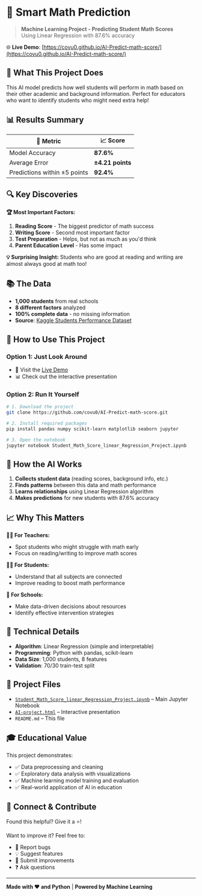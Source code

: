 # 🤖 Smart Math Prediction

> **Machine Learning Project - Predicting Student Math Scores**  
> Using Linear Regression with 87.6% accuracy

🌐 **Live Demo**: [https://covu0.github.io/AI-Predict-math-score/](https://covu0.github.io/AI-Predict-math-score/)

## 🎯 What This Project Does

This AI model predicts how well students will perform in math based on their other academic and background information. Perfect for educators who want to identify students who might need extra help!

## 📊 Results Summary

| 🎯 **Metric** | 📈 **Score** |
|---------------|--------------|
| Model Accuracy | **87.6%** |
| Average Error | **±4.21 points** |
| Predictions within ±5 points | **92.4%** |

## 🔍 Key Discoveries

**🏆 Most Important Factors:**
1. **Reading Score** - The biggest predictor of math success
2. **Writing Score** - Second most important factor  
3. **Test Preparation** - Helps, but not as much as you'd think
4. **Parent Education Level** - Has some impact

**💡 Surprising Insight:** Students who are good at reading and writing are almost always good at math too!

## 📚 The Data

- **1,000 students** from real schools
- **8 different factors** analyzed
- **100% complete data** - no missing information
- **Source**: [Kaggle Students Performance Dataset](https://www.kaggle.com/datasets/spscientist/students-performance-in-exams)

## 🚀 How to Use This Project

### Option 1: Just Look Around
- 📱 Visit the [Live Demo](https://covu0.github.io/AI-Predict-math-score/)
- 📊 Check out the interactive presentation

### Option 2: Run It Yourself
```bash
# 1. Download the project
git clone https://github.com/covu0/AI-Predict-math-score.git

# 2. Install required packages
pip install pandas numpy scikit-learn matplotlib seaborn jupyter

# 3. Open the notebook
jupyter notebook Student_Math_Score_linear_Regression_Project.ipynb
```

## 🧠 How the AI Works

1. **Collects student data** (reading scores, background info, etc.)
2. **Finds patterns** between this data and math performance
3. **Learns relationships** using Linear Regression algorithm
4. **Makes predictions** for new students with 87.6% accuracy

## 📈 Why This Matters

**👩‍🏫 For Teachers:**
- Spot students who might struggle with math early
- Focus on reading/writing to improve math scores

**👨‍🎓 For Students:**
- Understand that all subjects are connected
- Improve reading to boost math performance

**🏫 For Schools:**
- Make data-driven decisions about resources
- Identify effective intervention strategies

## 🔧 Technical Details

- **Algorithm**: Linear Regression (simple and interpretable)
- **Programming**: Python with pandas, scikit-learn
- **Data Size**: 1,000 students, 8 features
- **Validation**: 70/30 train-test split

## 📁 Project Files

- [`Student_Math_Score_linear_Regression_Project.ipynb`](./Student_Math_Score_linear_Regression_Project.ipynb) – Main Jupyter Notebook  
- [`AI-project.html`](https://covu0.github.io/AI-Predict-math-score/) – Interactive presentation  
- `README.md` – This file

## 🎓 Educational Value

This project demonstrates:
- ✅ Data preprocessing and cleaning
- ✅ Exploratory data analysis with visualizations
- ✅ Machine learning model training and evaluation
- ✅ Real-world application of AI in education

## 🤝 Connect & Contribute

Found this helpful? Give it a ⭐!

Want to improve it? Feel free to:
- 🐛 Report bugs
- 💡 Suggest features  
- 🔧 Submit improvements
- ❓ Ask questions

---

**Made with ❤️ and Python** | **Powered by Machine Learning**

